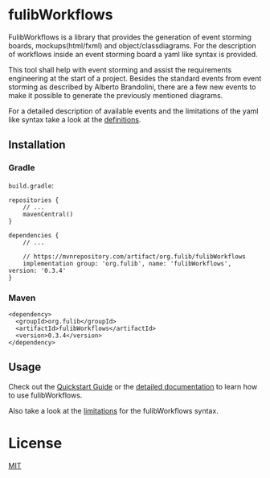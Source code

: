 # fulibWorkflows

FulibWorkflows is a library that provides the generation of event storming boards, mockups(html/fxml) and object/classdiagrams.
For the description of workflows inside an event storming board a yaml like syntax is provided.

This tool shall help with event storming and assist the requirements engineering at the start of a project.
Besides the standard events from event storming as described by Alberto Brandolini, there are a few new events to
make it possible to generate the previously mentioned diagrams.

For a detailed description of available events and the limitations of the yaml like syntax take a look at the
[definitions](docs/definitions/README.md).

## Installation
### Gradle
`build.gradle`:

```
repositories {
    // ...
    mavenCentral()
}

dependencies {
    // ...
    
    // https://mvnrepository.com/artifact/org.fulib/fulibWorkflows
    implementation group: 'org.fulib', name: 'fulibWorkflows', version: '0.3.4'
}
```

### Maven
```
<dependency>
  <groupId>org.fulib</groupId>
  <artifactId>fulibWorkflows</artifactId>
  <version>0.3.4</version>
</dependency>
```

## Usage
Check out the [Quickstart Guide](docs/quickstart/README.md) or the [detailed documentation](docs/definitions/README.md) to learn how to use fulibWorkflows.

Also take a look at the [limitations](docs/limitations/README.md) for the fulibWorkflows syntax.

# License
[MIT](https://github.com/fujaba/fulibWorkflows/blob/main/LICENSE.md)
